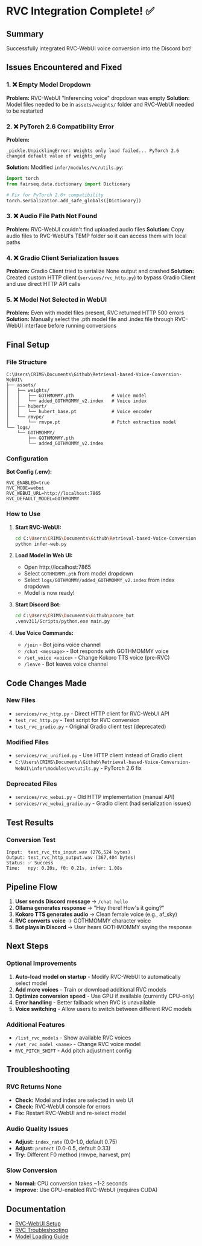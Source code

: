 # RVC Integration Complete! ✅

## Summary
Successfully integrated RVC-WebUI voice conversion into the Discord bot!

## Issues Encountered and Fixed

### 1. ❌ Empty Model Dropdown
**Problem:** RVC-WebUI "Inferencing voice" dropdown was empty
**Solution:** Model files needed to be in `assets/weights/` folder and RVC-WebUI needed to be restarted

### 2. ❌ PyTorch 2.6 Compatibility Error
**Problem:**
```
_pickle.UnpicklingError: Weights only load failed... PyTorch 2.6 changed default value of weights_only
```
**Solution:** Modified `infer/modules/vc/utils.py`:
```python
import torch
from fairseq.data.dictionary import Dictionary

# Fix for PyTorch 2.6+ compatibility
torch.serialization.add_safe_globals([Dictionary])
```

### 3. ❌ Audio File Path Not Found
**Problem:** RVC-WebUI couldn't find uploaded audio files
**Solution:** Copy audio files to RVC-WebUI's TEMP folder so it can access them with local paths

### 4. ❌ Gradio Client Serialization Issues
**Problem:** Gradio Client tried to serialize None output and crashed
**Solution:** Created custom HTTP client (`services/rvc_http.py`) to bypass Gradio Client and use direct HTTP API calls

### 5. ❌ Model Not Selected in WebUI
**Problem:** Even with model files present, RVC returned HTTP 500 errors
**Solution:** Manually select the .pth model file and .index file through RVC-WebUI interface before running conversions

## Final Setup

### File Structure
```
C:\Users\CRIMS\Documents\Github\Retrieval-based-Voice-Conversion-WebUI\
├── assets/
│   ├── weights/
│   │   ├── GOTHMOMMY.pth              # Voice model
│   │   └── added_GOTHMOMMY_v2.index   # Voice index
│   ├── hubert/
│   │   └── hubert_base.pt             # Voice encoder
│   └── rmvpe/
│       └── rmvpe.pt                   # Pitch extraction model
└── logs/
    └── GOTHMOMMY/
        ├── GOTHMOMMY.pth
        └── added_GOTHMOMMY_v2.index
```

### Configuration
**Bot Config (.env):**
```env
RVC_ENABLED=true
RVC_MODE=webui
RVC_WEBUI_URL=http://localhost:7865
RVC_DEFAULT_MODEL=GOTHMOMMY
```

### How to Use

1. **Start RVC-WebUI:**
   ```bash
   cd C:\Users\CRIMS\Documents\Github\Retrieval-based-Voice-Conversion-WebUI
   python infer-web.py
   ```

2. **Load Model in Web UI:**
   - Open http://localhost:7865
   - Select `GOTHMOMMY.pth` from model dropdown
   - Select `logs/GOTHMOMMY/added_GOTHMOMMY_v2.index` from index dropdown
   - Model is now ready!

3. **Start Discord Bot:**
   ```bash
   cd C:\Users\CRIMS\Documents\Github\acore_bot
   .venv311/Scripts/python.exe main.py
   ```

4. **Use Voice Commands:**
   - `/join` - Bot joins voice channel
   - `/chat <message>` - Bot responds with GOTHMOMMY voice
   - `/set_voice <voice>` - Change Kokoro TTS voice (pre-RVC)
   - `/leave` - Bot leaves voice channel

## Code Changes Made

### New Files
- `services/rvc_http.py` - Direct HTTP client for RVC-WebUI API
- `test_rvc_http.py` - Test script for RVC conversion
- `test_rvc_gradio.py` - Original Gradio client test (deprecated)

### Modified Files
- `services/rvc_unified.py` - Use HTTP client instead of Gradio client
- `C:\Users\CRIMS\Documents\Github\Retrieval-based-Voice-Conversion-WebUI\infer\modules\vc\utils.py` - PyTorch 2.6 fix

### Deprecated Files
- `services/rvc_webui.py` - Old HTTP implementation (manual API)
- `services/rvc_webui_gradio.py` - Gradio client (had serialization issues)

## Test Results

### Conversion Test
```
Input:  test_rvc_tts_input.wav (276,524 bytes)
Output: test_rvc_http_output.wav (367,404 bytes)
Status: ✅ Success
Time:   npy: 0.20s, f0: 0.21s, infer: 1.08s
```

## Pipeline Flow

1. **User sends Discord message** → `/chat hello`
2. **Ollama generates response** → "Hey there! How's it going?"
3. **Kokoro TTS generates audio** → Clean female voice (e.g., af_sky)
4. **RVC converts voice** → GOTHMOMMY character voice
5. **Bot plays in Discord** → User hears GOTHMOMMY saying the response

## Next Steps

### Optional Improvements
1. **Auto-load model on startup** - Modify RVC-WebUI to automatically select model
2. **Add more voices** - Train or download additional RVC models
3. **Optimize conversion speed** - Use GPU if available (currently CPU-only)
4. **Error handling** - Better fallback when RVC is unavailable
5. **Voice switching** - Allow users to switch between different RVC models

### Additional Features
- `/list_rvc_models` - Show available RVC voices
- `/set_rvc_model <name>` - Change RVC voice model
- `RVC_PITCH_SHIFT` - Add pitch adjustment config

## Troubleshooting

### RVC Returns None
- **Check:** Model and index are selected in web UI
- **Check:** RVC-WebUI console for errors
- **Fix:** Restart RVC-WebUI and re-select model

### Audio Quality Issues
- **Adjust:** `index_rate` (0.0-1.0, default 0.75)
- **Adjust:** `protect` (0.0-0.5, default 0.33)
- **Try:** Different F0 method (rmvpe, harvest, pm)

### Slow Conversion
- **Normal:** CPU conversion takes ~1-2 seconds
- **Improve:** Use GPU-enabled RVC-WebUI (requires CUDA)

## Documentation
- [RVC-WebUI Setup](./RVC_WEBUI_SETUP.md)
- [RVC Troubleshooting](./RVC_TROUBLESHOOTING.md)
- [Model Loading Guide](./RVC_MODEL_LOADING.md)
